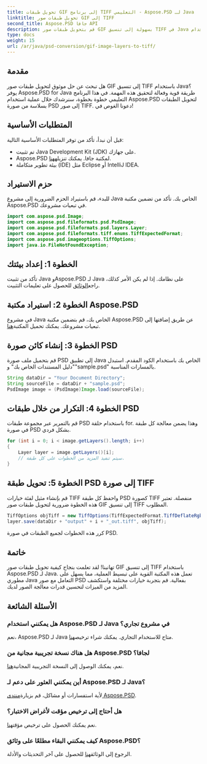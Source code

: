 ```yaml
---
title: تحويل طبقات GIF إلى برنامج TIFF التعليمي - Aspose.PSD لـ Java
linktitle: تحويل طبقات صور GIF إلى TIFF
second_title: Aspose.PSD جافا API
description: قم بتحويل طبقات صور GIF بسهولة إلى تنسيق TIFF في Java باستخدام Aspose.PSD. اتبع دليلنا خطوة بخطوة للتكامل السلس.
type: docs
weight: 15
url: /ar/java/psd-conversion/gif-image-layers-to-tiff/
---
```

## مقدمة
هل تبحث عن حل موثوق لتحويل طبقات صور GIF إلى تنسيق TIFF باستخدام Java؟ يوفر Aspose.PSD for Java طريقة قوية وفعالة لتحقيق هذه المهمة. في هذا البرنامج التعليمي خطوة بخطوة، سنرشدك خلال عملية استخدام Aspose.PSD لتحويل الطبقات بسلاسة من صورة PSD إلى صور TIFF. دعونا الغوص في!
## المتطلبات الأساسية
قبل أن نبدأ، تأكد من توفر المتطلبات الأساسية التالية:
- تم تثبيت Java Development Kit (JDK) على جهازك.
-  Aspose.PSD لمكتبة جافا. يمكنك تنزيله[هنا](https://releases.aspose.com/psd/java/).
- بيئة تطوير متكاملة (IDE) مثل Eclipse أو IntelliJ IDEA.
## حزم الاستيراد
للبدء، قم باستيراد الحزم الضرورية إلى مشروع Java الخاص بك. تأكد من تضمين مكتبة Aspose.PSD في تبعيات مشروعك.
```java
import com.aspose.psd.Image;
import com.aspose.psd.fileformats.psd.PsdImage;
import com.aspose.psd.fileformats.psd.layers.Layer;
import com.aspose.psd.fileformats.tiff.enums.TiffExpectedFormat;
import com.aspose.psd.imageoptions.TiffOptions;
import java.io.FileNotFoundException;
```
## الخطوة 1: إعداد بيئتك
تأكد من تثبيت Java وAspose.PSD لـ Java على نظامك. إذا لم يكن الأمر كذلك، راجع[الوثائق](https://reference.aspose.com/psd/java/) للحصول على تعليمات التثبيت.
## الخطوة 2: استيراد مكتبة Aspose.PSD
 في مشروع Java الخاص بك، قم بتضمين مكتبة Aspose.PSD عن طريق إضافتها إلى تبعيات مشروعك. يمكنك تحميل المكتبة[هنا](https://releases.aspose.com/psd/java/).
## الخطوة 3: إنشاء كائن صورة PSD
قم بتحميل ملف صورة PSD إلى تطبيق Java الخاص بك باستخدام الكود المقدم. استبدل "دليل المستندات الخاص بك" و"sample.psd" بالمسارات المناسبة.
```java
String dataDir = "Your Document Directory";
String sourceFile = dataDir + "sample.psd";
PsdImage image = (PsdImage)Image.load(sourceFile);
```
## الخطوة 4: التكرار من خلال طبقات PSD
قم بالتمرير عبر مجموعة طبقات PSD باستخدام حلقة for. وهذا يضمن معالجة كل طبقة في صورة PSD بشكل فردي.
```java
for (int i = 0; i < image.getLayers().length; i++)
{
    Layer layer = image.getLayers()[i];
    // سيتم تنفيذ المزيد من الخطوات على كل طبقة.
}
```
## الخطوة 5: تحويل طبقة PSD إلى صورة TIFF
قم بإنشاء مثيل لفئة خيارات TIFF واحفظ كل طبقة PSD كصورة TIFF منفصلة. تعتبر هذه الخطوة ضرورية لتحويل طبقات صور GIF إلى تنسيق TIFF المطلوب.
```java
TiffOptions objTiff = new TiffOptions(TiffExpectedFormat.TiffDeflateRgb);
layer.save(dataDir + "output" + i + "_out.tiff", objTiff);
```
كرر هذه الخطوات لجميع الطبقات في صورة PSD.
## خاتمة
تهانينا! لقد تعلمت بنجاح كيفية تحويل طبقات صور GIF إلى تنسيق TIFF باستخدام Aspose.PSD لـ Java. تعمل هذه المكتبة القوية على تبسيط العملية، مما يسهل على مطوري Java التعامل مع صور PSD بفعالية. قم بتجربة خيارات مختلفة واستكشف المزيد من الميزات لتحسين قدرات معالجة الصور لديك.
## الأسئلة الشائعة
### هل يمكنني استخدام Aspose.PSD لـ Java في مشروع تجاري؟
 نعم، Aspose.PSD لـ Java متاح للاستخدام التجاري. يمكنك شراء ترخيص[هنا](https://purchase.aspose.com/buy).
### هل هناك نسخة تجريبية مجانية من Aspose.PSD لجافا؟
 نعم، يمكنك الوصول إلى النسخة التجريبية المجانية[هنا](https://releases.aspose.com/).
### أين يمكنني العثور على دعم لـ Aspose.PSD لـ Java؟
 لأية استفسارات أو مشاكل، قم بزيارة[منتدى Aspose.PSD](https://forum.aspose.com/c/psd/34).
### هل أحتاج إلى ترخيص مؤقت لأغراض الاختبار؟
 نعم يمكنك الحصول على ترخيص مؤقت[هنا](https://purchase.aspose.com/temporary-license/).
### كيف يمكنني البقاء مطلعًا على وثائق Aspose.PSD؟
 الرجوع إلى الوثائق[هنا](https://reference.aspose.com/psd/java/) للحصول على آخر التحديثات والأدلة.
